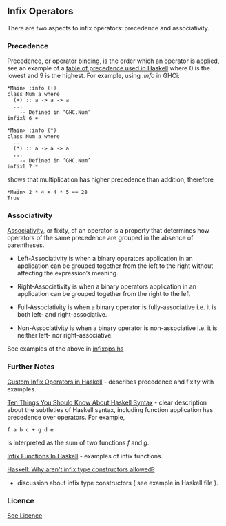 ## Infix Operators

There are two aspects to infix operators: precedence and associativity.

### Precedence

Precedence, or operator binding, is the order which an operator is applied, see an example of a [table of precedence used in Haskell](https://rosettacode.org/wiki/Operator_precedence#Haskell) where 0 is the lowest and 9 is the highest. For example, using <i>:info</i> in GHCi:

```{haskell}
*Main> :info (+)
class Num a where
  (+) :: a -> a -> a
  ...
  	-- Defined in ‘GHC.Num’
infixl 6 +

*Main> :info (*)
class Num a where
  ...
  (*) :: a -> a -> a
  ...
  	-- Defined in ‘GHC.Num’
infixl 7 *

```
shows that multiplication has higher precedence than addition, therefore

```{haskell}
*Main> 2 * 4 + 4 * 5 == 28
True

```

### Associativity

[Associativity](https://en.wikipedia.org/wiki/Operator_associativity), or fixity, of an operator is a property that determines how operators of the same precedence are grouped in the absence of parentheses.

- Left-Associativity is when a binary operators application in an application can be grouped together from the left to the right without affecting the expression’s meaning.

- Right-Associativity is when a binary operators application in an application can be grouped together from the right to the left

- Full-Associativity is when a binary operator is fully-associative i.e. it is both left- and right-associative.

- Non-Associativity is when a binary operator is non-associative i.e. it is neither left- nor right-associative.

See examples of the above in [infixops.hs](/Infix_Operators/infixops.hs)


### Further Notes

[Custom Infix Operators in Haskell](https://csinaction.com/2015/03/31/custom-infix-operators-in-haskell/) - describes precedence and fixity with examples.

[Ten Things You Should Know About Haskell Syntax](https://www.fpcomplete.com/blog/2012/09/ten-things-you-should-know-about-haskell-syntax) - clear description about the subtleties of Haskell syntax, including function application has precedence over operators. For example,

```{haskell}
f a b c + g d e
```

is interpreted as the sum of two functions <i>f</i> and <i>g</i>.

[Infix Functions In Haskell](https://wuciawe.github.io/functional%20programming/haskell/2016/07/03/infix-functions-in-haskell.html) - examples of infix functions.

[Haskell: Why aren't infix type constructors allowed?](https://stackoverflow.com/questions/30039123/haskell-why-arent-infix-type-constructors-allowed)
- discussion about infix type constructors ( see example in Haskell file ).


### Licence

[See Licence](/LICENSE)
